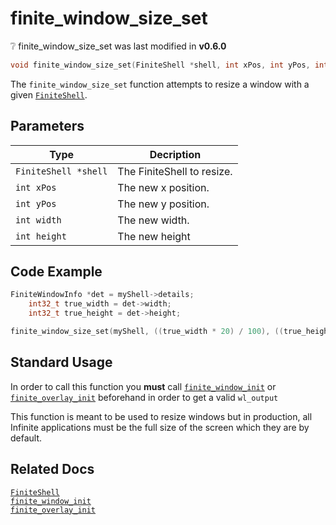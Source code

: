 # finite_window_size_set

<div class="alert alert-info part text-info">
❔ finite_window_size_set was last modified in <b>v0.6.0</b>
</div>

```c
void finite_window_size_set(FiniteShell *shell, int xPos, int yPos, int width, int height)
```

The `finite_window_size_set` function attempts to resize a window with a given [`FiniteShell`](../../FiniteShell).


## Parameters

| Type                           | Decription                                                                             |
| ------------------------------ | -------------------------------------------------------------------------------------- |
|`FiniteShell *shell`|The FiniteShell to resize.|
|`int xPos`|The new x position.|
|`int yPos`|The new y position.|
|`int width`|The new width.|
|`int height`|The new height|

## Code Example

```c 
FiniteWindowInfo *det = myShell->details;
    int32_t true_width = det->width;
    int32_t true_height = det->height;

finite_window_size_set(myShell, ((true_width * 20) / 100), ((true_height *25) / 100), ((true_width * 60) / 100), ((true_height *50) / 100));
```

## Standard Usage
In order to call this function you **must** call [`finite_window_init`](../finite_window_init) or [`finite_overlay_init`](../finite_overlay_init) beforehand in order to get a valid `wl_output`

This function is meant to be used to resize windows but in production, all Infinite applications must be the full size of the screen which they are by default.

## Related Docs
[`FiniteShell`](../../../types/FiniteShell)<br>
[`finite_window_init`](../finite_window_init)<br>
[`finite_overlay_init`](../finite_overlay_init)